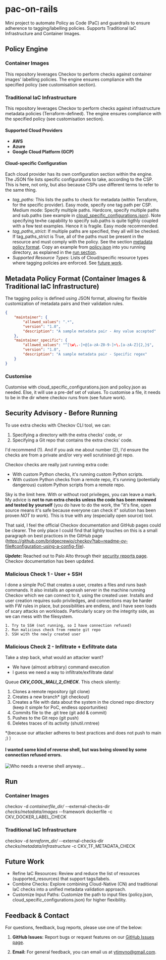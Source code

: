 # pac-on-rails
Mini project to automate Policy as Code (PaC) and guardrails to ensure adherence to tagging/labelling policies.
Supports Traditional IaC Infrastructure and Container Images.

## Policy Engine 

### Container Images

This repository leverages Checkov to perform checks against container images' labelling policies. The engine ensures compliance with the specified policy (see customisation section).

### Traditional IaC Infrastructure

This repository leverages Checkov to perform checks against infrastructure metadata policies (Terraform-defined). The engine ensures compliance with the specified policy (see customisation section).

#### Supported Cloud Providers

- **AWS**
- **Azure**
- **Google Cloud Platform (GCP)**

#### Cloud-specific Configuration

Each cloud provider has its own configuration section within the engine. The JSON file lists specific configurations to take, according to the CSP. This is here, not only, but also because CSPs use different terms to refer to the same thing.
- *tag_paths*: This lists the paths to check for metadata (within Terraform, for the specific provider). Easy mode, specify one tag path per CSP. Medium mode: Specify multiple paths. Hardcore, specify multiple paths and sub.paths (see example in [cloud_specific_configurations.json](./policy/metadata/infrastructure/cloud_specific_configurations.json)). Note specifying te«he capability to specify sub.paths is quite tigthly coupled with a few test examples. Hence it is fragile. Easy mode recommended.
- *tag_paths_strict*: If multiple paths are specified, they all will be checked. If tag_paths_strict is True, all of the paths must be present in the resource and must comply with the policy. See the section [metadata policy format](#metadata-policy-format). Copy an example from [policy.json](./policy/metadata/infrastructure/policy.json) into you running directory, as explained in the [run section](#run).
- *Supported Resource Types*: Lists of Cloud/specific resource types where tagging policies are enforced. See [future work](#future-work).


## Metadata Policy Format (Container Images & Traditional IaC Infrastructure)

The tagging policy is defined using JSON format, allowing for flexible customization of metadata pairs and their validation rules.

```json
{
    "maintainer": {
        "allowed_values": ".*",
        "version": "1.0",
        "description": "A sample metadata pair - Any value accepted"
    },
    "maintainer_specific": {
        "allowed_values": "^[\w\.-]+@[a-zA-Z0-9-]+\.[a-zA-Z]{2,}$",
        "version": "1.0",
        "description": "A sample metadata pair - Specific regex"
    }
}
```

### Customise
Customise with cloud_specific_configurations.json and policy.json as needed. Else, it will use a pre-def set of values. To customise a file, it needs to be in the dir where checkov runs from (see future work).

## Security Advisory - Before Running
To use extra checks with Checkov CLI tool, we can:
1. Specifying a directory with the extra checks' code, or
2. Specifying a Git repo that contains the extra checks' code.

I'd recommend (1). And if you ask me about number (2), I'd ensure the checks are from a private and/or very well scrutinised git repo. 

Checkov checks are really just running extra code: 
- With custom Python checks, it's running custom Python scripts. 
- With custom Python checks from a remote repo, it's running (potentially dangerous) custom Python scripts from a remote repo. 

Sky is the limit here. With or without root privileges, you can leave a mark. My advice is **not to run extra checks unless the code has been reviewed and tested by yourself** (you do have to do the work, the "it's fine, open source means it's safe because everyone can check it" solution has been proven *NOT to work*). This is true with any (especially open source) tool. 

That said, I feel the official Checkov documentation and GitHub pages could be clearer. The only place I could find that lightly touches on this is a small paragraph on best practices in the GitHub page (https://github.com/bridgecrewio/checkov?tab=readme-ov-file#configuration-using-a-config-file).

***Update:*** Reached out to Palo Alto through their [security reports page](https://security.paloaltonetworks.com/report). Checkov documentation has been updated.

### Malicious Check 1 - User + SSH

I done a simple PoC that creates a user, creates a files and runs bash commands. It also installs an openssh server in the machine running Checkov which we can connect to it, using the created user. Installs and user creation requires sudo priviledges, and connections may be harder with FW rules in place, but possibilities are endless, and I have seen loads of scary attacks on workloads. Particularly scary on the integrity side, as we can mess with the filesystem.

    1. Try to SSH (not running, so I have connection refused)
    2. Run malicious check from remote git repo
    3. SSH with the newly created user

### Malicious Check 2 - Infiltrate + Exfiltrate data

Take a step back, what would an attacker want?
- We have (almost arbitrary) command execution 
- I guess we need a way to infiltrate/exfiltrate data!

Queue ***CKV_COOL_MALI_2_CHECK***. This check silently:
1. Clones a remote repository (git clone)
2. Creates a new branch* (git checkout)
3. Creates a file with data about the system in the cloned repo directory (keep it simple for PoC, endless opportunities)
4. Commits file to the .git tree (git add & commit)
5. Pushes to the Git repo (git push)
6. Deletes traces of its activity (shutil.rmtree)

*(because our attacker adheres to best practices and does not push to main ;) )

#### I wanted some kind of reverse shell, but was being slowed by some connection refused errors. 
![Who needs a reverse shell anyway...](tests/malicious/no-revshell-no-problem.jpg)

## Run

### Container Images
checkov -d *containerfile_dir/* --external-checks-dir *checks/metadata/images* --framework dockerfile -c CKV_DOCKER_LABEL_CHECK


### Traditional IaC Infrastructure
checkov -d *terraform_dir/* --external-checks-dir *checks/metadata/infrastructure* -c CKV_TF_METADATA_CHECK 


## Future Work

- Refine IaC Resources: Review and reduce the list of resources (supported_resources) that support tags/labels.
- Combine Checks: Explore combining Cloud-Native (CN) and traditional IaC checks into a unified metadata validation approach.
- Customize Input Paths: Customize the path to input files (policy.json, cloud_specific_configurations.json) for higher flexibility.

## Feedback & Contact

For questions, feedback, bug reports, please use one of the below:
1. **GitHub Issues:** Report bugs or request features on our [GitHub Issues page](https://github.com/ytimyno/pac-on-rails/issues).

2. **Email:** For general feedback, you can email us at [ytimyno@gmail.com](mailto:ytimyno@gmail.com).


